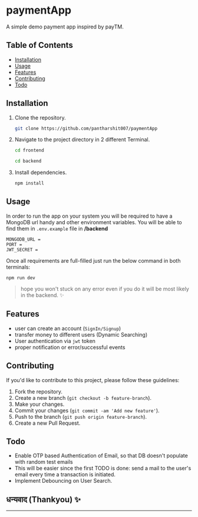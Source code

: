# paymentApp

A simple demo payment app inspired by payTM.

## Table of Contents

- [Installation](#installation)
- [Usage](#usage)
- [Features](#features)
- [Contributing](#contributing)
- [Todo](#todo)

## Installation

1. Clone the repository.

   ```bash
   git clone https://github.com/pantharshit007/paymentApp
   ```

2. Navigate to the project directory in 2 different Terminal.

   ```bash
   cd frontend
   ```

   ```bash
   cd backend
   ```

3. Install dependencies.
   ```bash
   npm install
   ```

## Usage

In order to run the app on your system you will be required to have a MongoDB url handy and other environment variables. You will be able to find them in `.env.example` file in **/backend**

```
MONGODB_URL =
PORT =
JWT_SECRET =
```

Once all requirements are full-filled just run the below command in both terminals:

```
npm run dev
```

> hope you won't stuck on any error even if you do it will be most likely in the backend. ✨

## Features

- user can create an account (`SignIn/Signup`)
- transfer money to different users (Dynamic Searching)
- User authentication via `jwt` token
- proper notification or error/successful events

## Contributing

If you'd like to contribute to this project, please follow these guidelines:

1. Fork the repository.
2. Create a new branch (`git checkout -b feature-branch`).
3. Make your changes.
4. Commit your changes (`git commit -am 'Add new feature'`).
5. Push to the branch (`git push origin feature-branch`).
6. Create a new Pull Request.

## Todo

- Enable OTP based Authentication of Email, so that DB doesn't populate with random test emails
- This will be easier since the first TODO is done: send a mail to the user's email every time a transaction is initiated.
- Implement Debouncing on User Search.

## धन्यवाद (Thankyou) ✨

---

